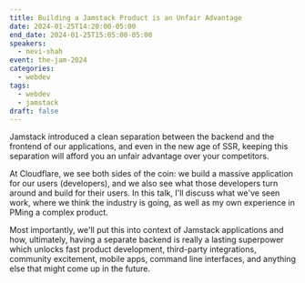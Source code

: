 ```yaml
---
title: Building a Jamstack Product is an Unfair Advantage
date: 2024-01-25T14:20:00-05:00
end_date: 2024-01-25T15:05:00-05:00
speakers:
  - nevi-shah
event: the-jam-2024
categories:
  - webdev
tags:
  - webdev
  - jamstack
draft: false
---
```


Jamstack introduced a clean separation between the backend and the frontend of our applications, and even in the new age of SSR, keeping this separation will afford you an unfair advantage over your competitors.

At Cloudflare, we see both sides of the coin: we build a massive application for our users (developers), and we also see what those developers turn around and build for their users. In this talk, I'll discuss what we've seen work, where we think the industry is going, as well as my own experience in PMing a complex product.

Most importantly, we'll put this into context of Jamstack applications and how, ultimately, having a separate backend is really a lasting superpower which unlocks fast product development, third-party integrations, community excitement, mobile apps, command line interfaces, and anything else that might come up in the future.